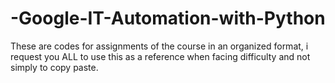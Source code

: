 # -Google-IT-Automation-with-Python
These are codes for assignments of the course in an organized format, i request you ALL to use this as a reference when facing difficulty and not simply to copy paste.
